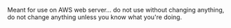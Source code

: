 Meant for use on AWS web server... do not use without changing anything, do not change anything unless you know what you're doing.
